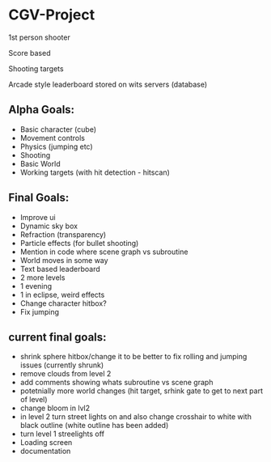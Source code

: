 # CGV-Project
1st person shooter

Score based

Shooting targets

Arcade style leaderboard stored on wits servers (database)

## Alpha Goals:
- Basic character (cube)
- Movement controls
- Physics (jumping etc)
- Shooting
- Basic World
- Working targets (with hit detection - hitscan)


## Final Goals:
- Improve ui
- Dynamic sky box
- Refraction (transparency)
- Particle effects (for bullet shooting)
- Mention in code where scene graph vs subroutine
- World moves in some way
- Text based leaderboard
- 2 more levels
- 1 evening
- 1 in eclipse, weird effects
- Change character hitbox?
- Fix jumping


## current final goals:
- shrink sphere hitbox/change it to be better to fix rolling and jumping issues (currently shrunk)
- remove clouds from level 2
- add comments showing whats subroutine vs scene graph
- potetnially more world changes (hit target, srhink gate to get to next part of level)
- change bloom in lvl2
- in level 2 turn street lights on and also change crosshair to white with black outline (white outline has been added)
- turn level 1 streelights off
- Loading screen
- documentation

